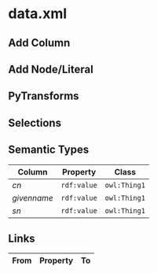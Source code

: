 # data.xml

## Add Column

## Add Node/Literal

## PyTransforms

## Selections

## Semantic Types
| Column | Property | Class |
|  ----- | -------- | ----- |
| _cn_ | `rdf:value` | `owl:Thing1`|
| _givenname_ | `rdf:value` | `owl:Thing1`|
| _sn_ | `rdf:value` | `owl:Thing1`|


## Links
| From | Property | To |
|  --- | -------- | ---|
